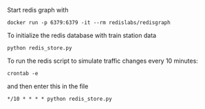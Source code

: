 Start redis graph with
```
docker run -p 6379:6379 -it --rm redislabs/redisgraph
```
To initialize the redis database with train station data
```
python redis_store.py
```
To run the redis script to simulate traffic changes every 10 minutes:
```
crontab -e
```

and then enter this in the file
```
*/10 * * * * python redis_store.py
```